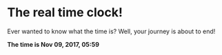 # The real time clock!

Ever wanted to know what the time is? Well, your journey is about to end!

**The time is Nov 09, 2017, 05:59**